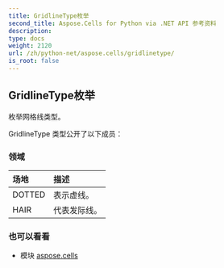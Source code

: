 ```yaml
---
title: GridlineType枚举
second_title: Aspose.Cells for Python via .NET API 参考资料
description:
type: docs
weight: 2120
url: /zh/python-net/aspose.cells/gridlinetype/
is_root: false
---
```

## GridlineType枚举
枚举网格线类型。



GridlineType 类型公开了以下成员：

### 领域
|场地|描述|
| :- | :- |
| DOTTED |表示虚线。|
| HAIR |代表发际线。|



### 也可以看看
* 模块 [aspose.cells](..)
